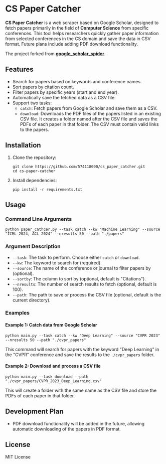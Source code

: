 # CS Paper Catcher

**CS Paper Catcher** is a web scraper based on Google Scholar, designed to fetch papers primarily in the field of **Computer Science** from specific conferences. This tool helps researchers quickly gather paper information from selected conferences in the CS domain and save the data in CSV format. Future plans include adding PDF download functionality.

The project forked from [**google_scholar_spider**](https://github.com/JessyTsui/google_scholar_spider).

## Features

- Search for papers based on keywords and conference names.
- Sort papers by citation count.
- Filter papers by specific years (start and end year).
- Automatically save the fetched data as a CSV file.
- Support two tasks:
  - `catch`: Fetch papers from Google Scholar and save them as a CSV.
  - `download`: Downloads the PDF files of the papers listed in an existing CSV file. It creates a folder named after the CSV file and saves the PDFs of each paper in that folder. The CSV must contain valid links to the papers.

## Installation

1. Clone the repository:

   ```
   git clone https://github.com/574118090/cs_paper_catcher.git
   cd cs-paper-catcher
   ```

2. Install dependencies:

   ```
   pip install -r requirements.txt
   ```

## Usage

### Command Line Arguments

```
python paper_cathcer.py --task catch --kw "Machine Learning" --source "ICML 2024, ACL 2024" --nresults 50 --path "./papers"
```

### Argument Description

- `--task`: The task to perform. Choose either `catch` or `download`.
- `--kw`: The keyword to search for (required).
- `--source`: The name of the conference or journal to filter papers by (optional).
- `--sortby`: The column to sort by (optional, default is "Citations").
- `--nresults`: The number of search results to fetch (optional, default is 100).
- `--path`: The path to save or process the CSV file (optional, default is the current directory).

### Examples

#### Example 1: Catch data from Google Scholar

```
python main.py --task catch --kw "Deep Learning" --source "CVPR 2023" --nresults 50 --path "./cvpr_papers"
```

This command will search for papers with the keyword "Deep Learning" in the "CVPR" conference and save the results to the `./cvpr_papers` folder.

#### Example 2: Download and process a CSV file

```
python main.py --task download --path "./cvpr_papers/CVPR_2023_Deep_Learning.csv"
```

This will create a folder with the same name as the CSV file and store the PDFs of each paper in that folder.

## Development Plan

- PDF download functionality will be added in the future, allowing automatic downloading of the papers in PDF format.

## License

MIT License
